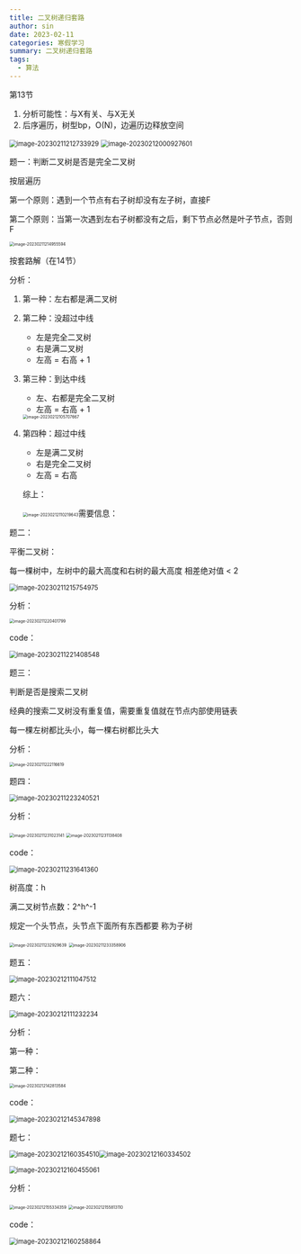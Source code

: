 ```yaml
---
title: 二叉树递归套路
author: sin
date: 2023-02-11
categories: 寒假学习
summary: 二叉树递归套路
tags: 
  - 算法
---
```


第13节

1. 分析可能性：与X有关、与X无关
2. 后序遍历，树型bp，O(N)，边遍历边释放空间

<img src="https://raw.githubusercontent.com/c-sin7/picgoIMG/main/image-20230211212733929.png" alt="image-20230211212733929" style="zoom:80%;" />

<img src="https://raw.githubusercontent.com/c-sin7/picgoIMG/main/image-20230212000927601.png" alt="image-20230212000927601" style="zoom:80%;" />

题一：判断二叉树是否是完全二叉树

按层遍历

第一个原则：遇到一个节点有右子树却没有左子树，直接F

第二个原则：当第一次遇到左右子树都没有之后，剩下节点必然是叶子节点，否则F

<img src="https://raw.githubusercontent.com/c-sin7/picgoIMG/main/image-20230211214955594.png" alt="image-20230211214955594" style="zoom:50%;" />

按套路解（在14节）

分析：

1. 第一种：左右都是满二叉树

2. 第二种：没超过中线

   - 左是完全二叉树
   - 右是满二叉树
   - 左高 = 右高 + 1

3. 第三种：到达中线

   - 左、右都是完全二叉树
   - 左高 = 右高 + 1

   <img src="https://raw.githubusercontent.com/c-sin7/picgoIMG/main/image-20230212105707667.png" alt="image-20230212105707667" style="zoom:50%;" />

4. 第四种：超过中线

   - 左是满二叉树
   - 右是完全二叉树
   - 左高 = 右高

   综上：

   <img src="https://raw.githubusercontent.com/c-sin7/picgoIMG/main/image-20230212110219643.png" alt="image-20230212110219643" style="zoom:50%;" />需要信息：



题二：

平衡二叉树：

每一棵树中，左树中的最大高度和右树的最大高度 相差绝对值 < 2

<img src="https://raw.githubusercontent.com/c-sin7/picgoIMG/main/image-20230211215754975.png" alt="image-20230211215754975" style="zoom:80%;" />

分析：

<img src="https://raw.githubusercontent.com/c-sin7/picgoIMG/main/image-20230211220401799.png" alt="image-20230211220401799" style="zoom:50%;" />

code：

<img src="C:\Users\86157\AppData\Roaming\Typora\typora-user-images\image-20230211221408548.png" alt="image-20230211221408548" style="zoom:80%;" />

题三：

判断是否是搜索二叉树

经典的搜索二叉树没有重复值，需要重复值就在节点内部使用链表

每一棵左树都比头小，每一棵右树都比头大

分析：

<img src="https://raw.githubusercontent.com/c-sin7/picgoIMG/main/image-20230211222116619.png" alt="image-20230211222116619" style="zoom:50%;" />



题四：

<img src="https://raw.githubusercontent.com/c-sin7/picgoIMG/main/image-20230211223240521.png" alt="image-20230211223240521" style="zoom:80%;" />

分析：

<img src="https://raw.githubusercontent.com/c-sin7/picgoIMG/main/image-20230211231023141.png" alt="image-20230211231023141" style="zoom:50%;" />

<img src="https://raw.githubusercontent.com/c-sin7/picgoIMG/main/image-20230211231138408.png" alt="image-20230211231138408" style="zoom: 50%;" />

code：

<img src="https://raw.githubusercontent.com/c-sin7/picgoIMG/main/image-20230211231641360.png" alt="image-20230211231641360" style="zoom: 80%;" />

树高度：h

满二叉树节点数：2^h^-1

规定一个头节点，头节点下面所有东西都要 称为子树

<img src="https://raw.githubusercontent.com/c-sin7/picgoIMG/main/image-20230211232929639.png" alt="image-20230211232929639" style="zoom:50%;" />

<img src="https://raw.githubusercontent.com/c-sin7/picgoIMG/main/image-20230211233358906.png" alt="image-20230211233358906" style="zoom:50%;" />

题五：

<img src="https://raw.githubusercontent.com/c-sin7/picgoIMG/main/image-20230212111047512.png" alt="image-20230212111047512" style="zoom:80%;" />

题六：

<img src="https://raw.githubusercontent.com/c-sin7/picgoIMG/main/image-20230212111232234.png" alt="image-20230212111232234" style="zoom: 80%;" />

分析：

第一种：

第二种：

<img src="https://raw.githubusercontent.com/c-sin7/picgoIMG/main/image-20230212142813584.png" alt="image-20230212142813584" style="zoom:50%;" />

code：

<img src="C:\Users\86157\AppData\Roaming\Typora\typora-user-images\image-20230212145347898.png" alt="image-20230212145347898" style="zoom:80%;" />

题七：

<img src="https://raw.githubusercontent.com/c-sin7/picgoIMG/main/image-20230212160354510.png" alt="image-20230212160354510" style="zoom:80%;" /><img src="https://raw.githubusercontent.com/c-sin7/picgoIMG/main/image-20230212160334502.png" alt="image-20230212160334502" style="zoom:80%;" />

<img src="https://raw.githubusercontent.com/c-sin7/picgoIMG/main/image-20230212160455061.png" alt="image-20230212160455061" style="zoom:80%;" />

分析：

<img src="https://raw.githubusercontent.com/c-sin7/picgoIMG/main/image-20230212155334359.png" alt="image-20230212155334359" style="zoom:50%;" />



<img src="https://raw.githubusercontent.com/c-sin7/picgoIMG/main/image-20230212155813110.png" alt="image-20230212155813110" style="zoom:50%;" />

code：

<img src="https://raw.githubusercontent.com/c-sin7/picgoIMG/main/image-20230212160258864.png" alt="image-20230212160258864" style="zoom:80%;" />

